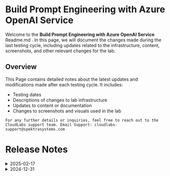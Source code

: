 # Build Prompt Engineering with Azure OpenAI Service

Welcome to the **Build Prompt Engineering with Azure OpenAI Service** Readme.md . In this page, we will document the changes made during the last testing cycle, including updates related to the infrastructure, content, screenshots, and other relevant changes for the lab.

## Overview

This Page contains detailed notes about the latest updates and modifications made after each testing cycle. It includes:

- Testing dates
- Descriptions of changes to lab infrastructure
- Updates to content or documentation
- Changes to screenshots and visuals used in the lab

`For any further details or inquiries, feel free to reach out to the CloudLabs support team. Email Support: cloudlabs-support@spektrasystems.com`

# Release Notes

<details>
  <summary>2025-02-17</summary>

## Release Notes

In this section, we will track and list each change introduced in the latest release:

## Release Date: 2025-01-30

- **Change**: Minor UI Changes and instructions updated.
- **Testing Date**: 2025-02-17

## Infrastructure Changes

NA

## Content Changes

- **Change**: Replaced the OpenAI service model, as **gpt-35-turbo-16k** is being deprecated soon. I have now updated it to **gpt-35-turbo (0125)**.

## Screenshot Updates

- **Change**: Updated the screenshots as per the latest UI changes.

## Testing Notes

- **Testing Date**: 2025-02-17

---
</details>

<details>
  <summary>2024-12-31</summary>

## Release Notes

In this section, we will track and list each change introduced in the latest release:

### Release Date: 2024-12-31

- **Major Updates**
    - Updated the OpenAI version in Python scripts (executed via PowerShell) from 1.0.0 to 1.56.2 for improved functionality and compatibility.
    - .NET SDK Code version upgraded from 7 to 8 to leverage the latest features and optimizations.

- **Minor Updates**
    - Refreshed Azure Cloudshell UI, introducing a modernized interface for better user experience and navigation.